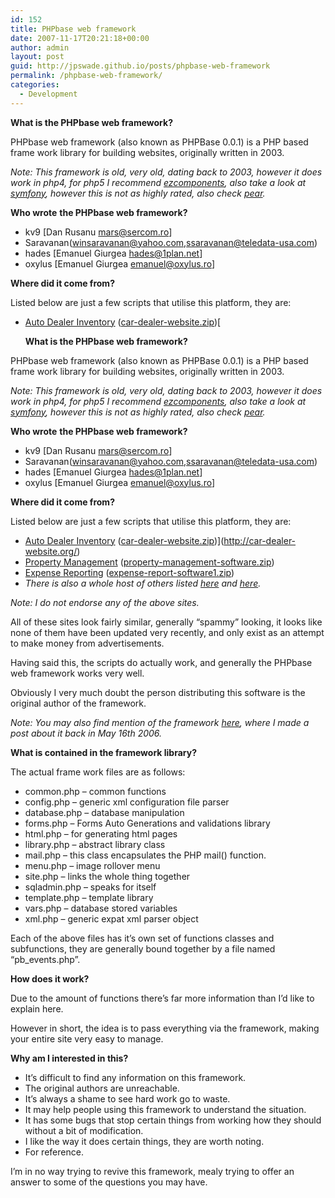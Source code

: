 ```yaml
---
id: 152
title: PHPbase web framework
date: 2007-11-17T20:21:18+00:00
author: admin
layout: post
guid: http://jpswade.github.io/posts/phpbase-web-framework
permalink: /phpbase-web-framework/
categories:
  - Development
---
```

<p class="lead">
  <strong>What is the PHPbase web framework?</strong>
</p>

PHPbase web framework (also known as PHPBase 0.0.1) is a PHP based frame work library for building websites, originally written in 2003.

_Note: This framework is old, very old, dating back to 2003, however it does work in php4, for php5 I recommend [ezcomponents](http://ez.no/ezcomponents), also take a look at [symfony](http://www.symfony-project.org/), however this is not as highly rated, also check [pear](http://pear.php.net/)._

<!--more-->

**Who wrote** **the PHPbase web framework?**

  * kv9 [Dan Rusanu <mars@sercom.ro>]
  * Saravanan(winsaravanan@yahoo.com,ssaravanan@teledata-usa.com)
  * hades [Emanuel Giurgea <hades@1plan.net>]
  * oxylus [Emanuel Giurgea <emanuel@oxylus.ro>]

**Where did it come from?**

Listed below are just a few scripts that utilise this platform, they are:

  * [Auto Dealer Inventory](http://car-dealer-website.org/) ([car-dealer-website.zip](http://car-dealer-website.org/car-dealer-website.zip))[<p class="lead">
  <strong>What is the PHPbase web framework?</strong>
</p>

PHPbase web framework (also known as PHPBase 0.0.1) is a PHP based frame work library for building websites, originally written in 2003.

_Note: This framework is old, very old, dating back to 2003, however it does work in php4, for php5 I recommend [ezcomponents](http://ez.no/ezcomponents), also take a look at [symfony](http://www.symfony-project.org/), however this is not as highly rated, also check [pear](http://pear.php.net/)._

<!--more-->

**Who wrote** **the PHPbase web framework?**

  * kv9 [Dan Rusanu <mars@sercom.ro>]
  * Saravanan(winsaravanan@yahoo.com,ssaravanan@teledata-usa.com)
  * hades [Emanuel Giurgea <hades@1plan.net>]
  * oxylus [Emanuel Giurgea <emanuel@oxylus.ro>]

**Where did it come from?**

Listed below are just a few scripts that utilise this platform, they are:

  * [Auto Dealer Inventory](http://car-dealer-website.org/) ([car-dealer-website.zip](http://car-dealer-website.org/car-dealer-website.zip))](http://car-dealer-website.org/) 
  * [Property Management](http://propertymanagement-software.org/) ([property-management-software.zip](http://propertymanagement-software.org/property-management-software.zip))
  * [Expense Reporting](http://expense-report-software.org/) ([expense-report-software1.zip](http://expense-report-software.org/expense-report-software1.zip))
  * _There is also a whole host of others listed [here](http://freshmeat.net/~mvander/) and [here](http://freshmeat.net/~webapp/)._

_Note: I do not endorse any of the above sites._

All of these sites look fairly similar, generally &#8220;spammy&#8221; looking, it looks like none of them have been updated very recently, and only exist as an attempt to make money from advertisements.

Having said this, the scripts do actually work, and generally the PHPbase web framework works very well.

Obviously I very much doubt the person distributing this software is the original author of the framework.

_Note: You may also find mention of the framework [here](http://freshmeat.net/projects/networkmanagement/#comment-39887), where I made a post about it back in May 16th 2006._

**What is contained in the framework library?**

The actual frame work files are as follows:

  * common.php &#8211; common functions
  * config.php &#8211; generic xml configuration file parser
  * database.php &#8211; database manipulation
  * forms.php &#8211; Forms Auto Generations and validations library
  * html.php &#8211; for generating html pages
  * library.php &#8211; abstract library class
  * mail.php &#8211; this class encapsulates the PHP mail() function.
  * menu.php &#8211; image rollover menu
  * site.php &#8211; links the whole thing together
  * sqladmin.php &#8211; speaks for itself
  * template.php &#8211; template library
  * vars.php &#8211; database stored variables
  * xml.php &#8211; generic expat xml parser object

Each of the above files has it&#8217;s own set of functions classes and subfunctions, they are generally bound together by a file named &#8220;pb_events.php&#8221;.

**How does it work?**

Due to the amount of functions there&#8217;s far more information than I&#8217;d like to explain here.

However in short, the idea is to pass everything via the framework, making your entire site very easy to manage.

**Why am I interested in this?**

  * It&#8217;s difficult to find any information on this framework.
  * The original authors are unreachable.
  * It&#8217;s always a shame to see hard work go to waste.
  * It may help people using this framework to understand the situation.
  * It has some bugs that stop certain things from working how they should without a bit of modification.
  * I like the way it does certain things, they are worth noting.
  * For reference.

I&#8217;m in no way trying to revive this framework, mealy trying to offer an answer to some of the questions you may have.